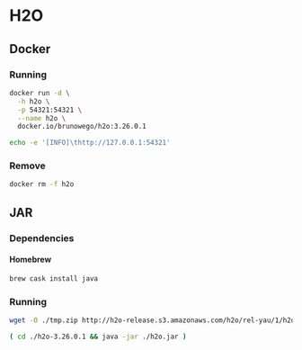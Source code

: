 # H2O

<!--
https://www.jowanza.com/blog/why-h2o-sparkling-water
-->

## Docker

### Running

```sh
docker run -d \
  -h h2o \
  -p 54321:54321 \
  --name h2o \
  docker.io/brunowego/h2o:3.26.0.1
```

```sh
echo -e '[INFO]\thttp://127.0.0.1:54321'
```

### Remove

```sh
docker rm -f h2o
```

## JAR

### Dependencies

#### Homebrew

```sh
brew cask install java
```

### Running

```sh
wget -O ./tmp.zip http://h2o-release.s3.amazonaws.com/h2o/rel-yau/1/h2o-3.26.0.1.zip && unzip ./tmp.zip && rm ./tmp.zip
```

```sh
( cd ./h2o-3.26.0.1 && java -jar ./h2o.jar )
```
